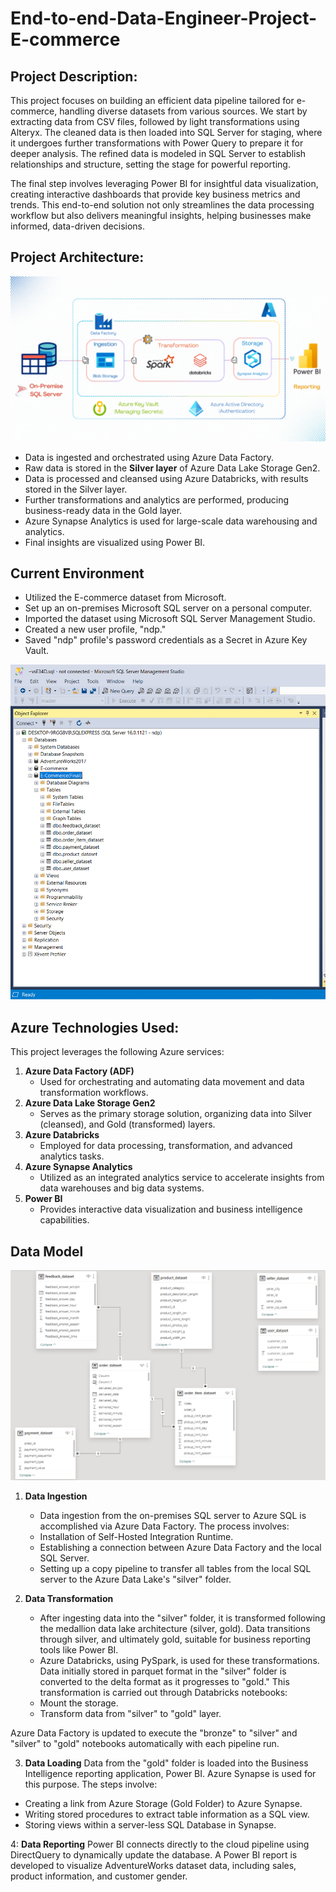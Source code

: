 # End-to-end-Data-Engineer-Project-E-commerce
## Project Description:
This project focuses on building an efficient data pipeline tailored for e-commerce, handling diverse datasets from various sources. We start by extracting data from CSV files, followed by light transformations using Alteryx. The cleaned data is then loaded into SQL Server for staging, where it undergoes further transformations with Power Query to prepare it for deeper analysis. The refined data is modeled in SQL Server to establish relationships and structure, setting the stage for powerful reporting.

The final step involves leveraging Power BI for insightful data visualization, creating interactive dashboards that provide key business metrics and trends. This end-to-end solution not only streamlines the data processing workflow but also delivers meaningful insights, helping businesses make informed, data-driven decisions.
## Project Architecture:

<img src="https://github.com/Dharmil290998/End-to-end-Data-Engineer-Project-E-commerce/blob/main/Project%20Flow.png">

* Data is ingested and orchestrated using Azure Data Factory.
* Raw data is stored in the <b>Silver layer</b> of Azure Data Lake Storage Gen2.
* Data is processed and cleansed using Azure Databricks, with results stored in the Silver layer.
* Further transformations and analytics are performed, producing business-ready data in the Gold layer.
* Azure Synapse Analytics is used for large-scale data warehousing and analytics.
* Final insights are visualized using Power BI.
   
## Current Environment
* Utilized the E-commerce dataset from Microsoft.
* Set up an on-premises Microsoft SQL server on a personal computer.
* Imported the dataset using Microsoft SQL Server Management Studio.
* Created a new user profile, "ndp."
* Saved "ndp" profile's password credentials as a Secret in Azure Key Vault.

<img src="https://github.com/Dharmil290998/End-to-end-Data-Engineer-Project-E-commerce/blob/main/on-premises%20Microsoft%20SQL%20server.png">

## Azure Technologies Used:

This project leverages the following Azure services:

1. **Azure Data Factory (ADF)**
   - Used for orchestrating and automating data movement and data transformation workflows.
2. **Azure Data Lake Storage Gen2**
   - Serves as the primary storage solution, organizing data into Silver (cleansed), and Gold (transformed) layers.
3. **Azure Databricks**
   - Employed for data processing, transformation, and advanced analytics tasks.
4. **Azure Synapse Analytics**
   - Utilized as an integrated analytics service to accelerate insights from data warehouses and big data systems.
5. **Power BI**
   - Provides interactive data visualization and business intelligence capabilities.
  
## Data Model
<img src="https://github.com/Dharmil290998/End-to-end-Data-Engineer-Project-E-commerce/blob/main/Data%20Model.png">

1. **Data Ingestion**
   - Data ingestion from the on-premises SQL server to Azure SQL is accomplished via Azure Data Factory. The process involves:
   - Installation of Self-Hosted Integration Runtime.
   - Establishing a connection between Azure Data Factory and the local SQL Server.
   - Setting up a copy pipeline to transfer all tables from the local SQL server to the Azure Data Lake's "silver" folder.


2. **Data Transformation**
   - After ingesting data into the "silver" folder, it is transformed following the medallion data lake architecture (silver, gold). Data transitions through silver, and ultimately gold, suitable for business reporting      tools like Power BI.
   - Azure Databricks, using PySpark, is used for these transformations. Data initially stored in parquet format in the "silver" folder is converted to the delta format as it progresses to "gold." This                       transformation is carried out through Databricks notebooks:
   * Mount the storage.
   * Transform data from "silver" to "gold" layer.

Azure Data Factory is updated to execute the "bronze" to "silver" and "silver" to "gold" notebooks automatically with each pipeline run.
  
3. **Data Loading**
Data from the "gold" folder is loaded into the Business Intelligence reporting application, Power BI. Azure Synapse is used for this purpose. The steps involve:

* Creating a link from Azure Storage (Gold Folder) to Azure Synapse.
* Writing stored procedures to extract table information as a SQL view.
* Storing views within a server-less SQL Database in Synapse.

4: **Data Reporting**
Power BI connects directly to the cloud pipeline using DirectQuery to dynamically update the database. A Power BI report is developed to visualize AdventureWorks dataset data, including sales, product information, and customer gender.
